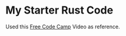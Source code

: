 # My Starter Rust Code
Used this [Free Code Camp](https://www.youtube.com/watch?v=MsocPEZBd-M) Video as reference.